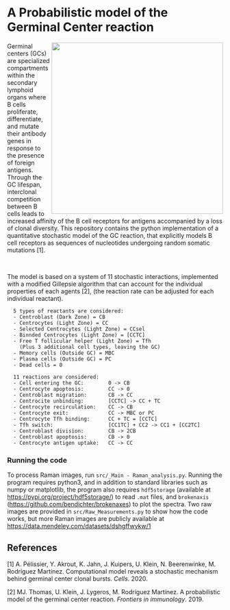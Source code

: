 # A Probabilistic model of the Germinal Center reaction

<img align="right" src="https://raw.githubusercontent.com/Aurelien-Pelissier/GerminalCenter/master/GC.png" width=400>
Germinal centers (GCs) are specialized compartments within the secondary lymphoid organs where B cells proliferate, differentiate, and mutate their antibody genes in response to the presence of foreign antigens. Through the GC lifespan, interclonal competition between B cells leads to increased affinity of the B cell receptors for antigens accompanied by a loss of clonal diversity. This repository contains the python implementation of a quantitative stochastic model of the GC reaction, that explicitly models B cell receptors as sequences of nucleotides undergoing random somatic mutations [1].

&nbsp;


The model is based on a system of 11 stochastic interactions, implemented with a modified Gillepsie algorithm that can account for the individual properties of each agents [2], (the reaction rate can be adjusted for each individual reactant).

      5 types of reactants are considered:
      - Centroblast (Dark Zone) = CB
      - Centrocytes (Light Zone) = CC
      - Selected Centrocytes (Light Zone) = CCsel
      - Binnded Centrocytes (Light Zone) = [CCTC]
      - Free T follicular helper (Light Zone) = Tfh
        (Plus 3 additional cell types, leaving the GC)
      - Memory cells (Outside GC) = MBC
      - Plasma cells (Outside GC) = PC
      - Dead cells = 0 
      
      11 reactions are considered:
      - Cell entering the GC:        0 -> CB
      - Centrocyte apoptosis:        CC -> 0
      - Centroblast migration:       CB -> CC
      - Centrocite unbinding:        [CCTC] -> CC + TC
      - Centrocyte recirculation:    CC -> CB
      - Centrocyte exit:             CC -> MBC or PC
      - Centrocyte Tfh binding:      CC + TC = [CCTC]
      - Tfh switch:                  [CC1TC] + CC2 -> CC1 + [CC2TC]
      - Centroblast division:        CB -> 2CB
      - Centroblast apoptosis:       CB -> 0
      - Centrocyte antigen uptake:   CC -> CC
        
        
### Running the code
To process Raman images, run `src/_Main - Raman_analysis.py`. Running the program requires python3, and in addition to standard libraries such as numpy or matplotlib, the program also requires `hdf5storage` (available at https://pypi.org/project/hdf5storage/) to read `.mat` files, and `brokenaxis` (https://github.com/bendichter/brokenaxes) to plot the spectra. Two raw images are provided in `src/Raw_Measurements.py` to show how the code works, but more Raman images are publicly available at https://data.mendeley.com/datasets/dshgffwykw/1


## References

[1] A. Pélissier, Y. Akrout, K. Jahn, J. Kuipers, U. Klein, N. Beerenwinke, M. Rodríguez Martínez. Computational model reveals a stochastic mechanism behind germinal center clonal bursts. *Cells*. 2020.

[2] MJ. Thomas, U. Klein, J. Lygeros, M. Rodríguez Martínez.  A probabilistic model of the germinal center reaction. *Frontiers in immunology*. 2019.


